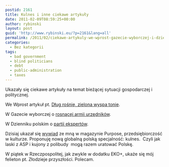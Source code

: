 ```yaml
---
postid: 2161
title: Kulnes i inne ciekawe artykuły
date: 2011-02-09T08:59:25+00:00
author: rybinski
layout: post
guid: 'http://www.rybinski.eu/?p=2161&lang=all'
permalink: /2011/02/ciekawe-artykuly-we-wprost-gazecie-wyborczej-i-dzienniku-polskim/
categories:
  - Bez kategorii
tags:
  - bad government
  - blind politicians
  - debt
  - public-administration
  - taxes
---
```

Ukazały się ciekawe artykuły na temat bieżącej sytuacji gospodarczej i politycznej.

We Wprost artykuł pt. [Dług rośnie, zielona wyspa tonie](http://www.wprost.pl/ar/230816/Dlug-rosnie-zielona-wyspa-tonie/).

W Gazecie wyborczej o [rosnącej armii urzędników](http://wiadomosci.gazeta.pl/Wiadomosci/1,80353,9076044,Rosnie_armia_urzednikow__Mamy_ich_juz_prawie_pol_miliona.html).

W Dzienniku polskim o [partii ekspertów](http://www.dziennikpolski24.pl/pl/aktualnosci/kraj/1116093-ofensywa-partii-ekspertow.html).

Dzisiaj ukazał się [wywiad](http://www.purpose.com.pl/wywiad_tygodnia/news-krzysztof_rybinski.html) ze mną w magazynie Purpose, przedsiębiorczość w kulturze. Proponuję nową globalną polską specjalność: kulnes.  Czyli jak laski z ASP i kujony z polibudy  mogą razem uratować Polskę.

W piątek w Rzeczpospolitej, jak zwykle w dodatku EKO+, ukaże się mój felieton pt. Złodzieje przyszłości. Polecam.
